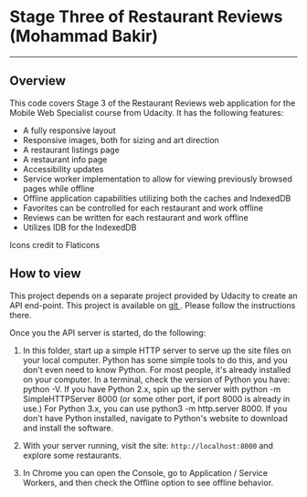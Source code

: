 # Stage Three of Restaurant Reviews (Mohammad Bakir)
---
## Overview

This code covers Stage 3 of the Restaurant Reviews web application for the Mobile Web Specialist course from Udacity. It has the following features:

* A fully responsive layout
* Responsive images, both for sizing and art direction
* A restaurant listings page
* A restaurant info page
* Accessibility updates
* Service worker implementation to allow for viewing previously browsed pages while offline
* Offline application capabilities utilizing both the caches and IndexedDB
* Favorites can be controlled for each restaurant and work offline
* Reviews can be written for each restaurant and work offline
* Utilizes IDB for the IndexedDB

Icons credit to Flaticons

## How to view

This project depends on a separate project provided by Udacity to create an API end-point. This project is available on [git ](https://github.com/udacity/mws-restaurant-stage-3). Please follow the instructions there.

Once you the API server is started, do the following:

1. In this folder, start up a simple HTTP server to serve up the site files on your local computer. Python has some simple tools to do this, and you don't even need to know Python. For most people, it's already installed on your computer.
In a terminal, check the version of Python you have: python -V. If you have Python 2.x, spin up the server with python -m SimpleHTTPServer 8000 (or some other port, if port 8000 is already in use.) For Python 3.x, you can use python3 -m http.server 8000. If you don't have Python installed, navigate to Python's website to download and install the software.

2. With your server running, visit the site: `http://localhost:8000` and explore some restaurants.

3. In Chrome you can open the Console, go to Application / Service Workers, and then check the Offline option to see offline behavior.
